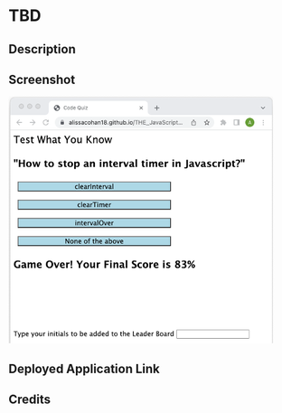 # TBD

## Description




## Screenshot
![Alt text](assets/images/WebSite_snip.png)


## Deployed Application Link



## Credits
